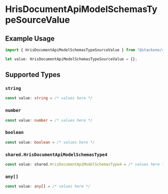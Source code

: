 # HrisDocumentApiModelSchemasTypeSourceValue

## Example Usage

```typescript
import { HrisDocumentApiModelSchemasTypeSourceValue } from "@stackone/stackone-client-ts/sdk/models/shared";

let value: HrisDocumentApiModelSchemasTypeSourceValue = {};
```

## Supported Types

### `string`

```typescript
const value: string = /* values here */
```

### `number`

```typescript
const value: number = /* values here */
```

### `boolean`

```typescript
const value: boolean = /* values here */
```

### `shared.HrisDocumentApiModelSchemasType4`

```typescript
const value: shared.HrisDocumentApiModelSchemasType4 = /* values here */
```

### `any[]`

```typescript
const value: any[] = /* values here */
```

